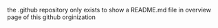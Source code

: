the .github repository only exists to show a README.md file in overview page of this github orginization
